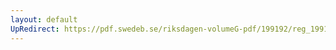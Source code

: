 ```yaml
---
layout: default
UpRedirect: https://pdf.swedeb.se/riksdagen-volumeG-pdf/199192/reg_199192/reg_199192_0167.pdf
---
```

